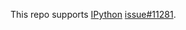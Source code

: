 
This repo supports [IPython](https://github.com/ipython/ipython) [issue#11281](https://github.com/ipython/ipython/issues/11281).
